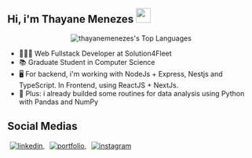 <h2>Hi, i'm Thayane Menezes <img height="30px" src="https://user-images.githubusercontent.com/42378118/110234147-e3259600-7f4e-11eb-95be-0c4047144dea.gif"/> </h2>

<div align="center">

![thayanemenezes's Top Languages](https://github-readme-stats.vercel.app/api/top-langs/?username=thayanemenezes&theme=dracula&show_icons=true&hide_border=true&layout=compact)

</div>

- 👩🏾‍💻 Web Fullstack Developer at Solution4Fleet
- 📚 Graduate Student in Computer Science
- 🖥 For backend, i'm working with NodeJs + Express, Nestjs and TypeScript. In Frontend, using ReactJS + NextJs.
- 🐍 Plus: i already builded some routines for data analysis using Python with Pandas and NumPy 

## Social Medias
<div>
<a href="https://www.linkedin.com/in/thayane-menezes-31a5a9191/" target="_blank" style="margin: 5px;">
  <img align="center"  src="https://img.shields.io/badge/LinkedIn-0077B5?style=for-the-badge&logo=linkedin&logoColor=white" alt="linkedin"/>
</a>
<a href="https://thayane-menezes.vercel.app target="_blank" style="margin: 5px;">
 <img align="center" src="https://img.shields.io/badge/Portfolio-255E63?style=for-the-badge&logo=About.me&logoColor=white" alt="portfolio"/>
</a>
<a href="https://www.instagram.com/thayanemenezees/" target="_blank" style="margin: 5px;">
 <img align="center" src="https://img.shields.io/badge/Instagram-E4405F?style=for-the-badge&logo=instagram&logoColor=white" alt="instagram"/>
</a>
</div>

